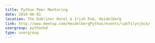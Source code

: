 ```yaml
---
title: Python Peer Mentoring
date: 2016-06-01
location: The Dubliner Hotel & Irish Pub, Heidelberg
link: http://www.meetup.com/HeidelbergPython/events/cpbfslyvjbcb/
usergroup: pythonhd
type: usergroup
---
```

